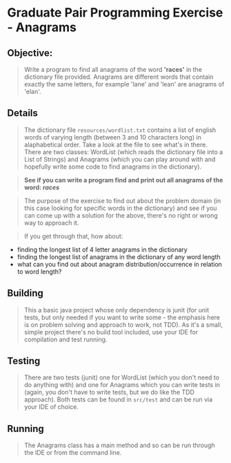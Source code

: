# Graduate Pair Programming Exercise - Anagrams 

## Objective:

> Write a program to find all anagrams of the word **'races'** in the dictionary file provided. Anagrams are different words that contain exactly the same letters, for example 'lane' and 'lean' are anagrams of 'elan'.

## Details

> The dictionary file `resources/wordlist.txt` contains a list of english words of varying length (between 3 and 10 characters long) in alaphabetical order. Take a look at the file to see what's in there. There are two classes: WordList (which reads the dictionary file into a List of Strings) and Anagrams (which you can play around with and hopefully write some code to find anagrams in the dictionary).

> **See if you can write a program find and print out all anagrams of the word: _races_**

> The purpose of the exercise to find out about the problem domain (in this case looking for specific words in the dictionary) and see if you can come up with a solution for the above, there's no right or wrong way to approach it. 

> If you get through that, how about:
- finding the longest list of 4 letter anagrams in the dictionary
- finding the longest list of anagrams in the dictionary of any word length
- what can you find out about anagram distribution/occurrence in relation to word length?

## Building

> This a basic java project whose only dependency is junit (for unit tests, but only needed if you want to write some - the emphasis here is on problem solving and approach to work, not TDD). As it's a small, simple project there's no build tool included, use your IDE for compilation and test running.

## Testing

> There are two tests (junit) one for WordList (which you don't need to do anything with) and one for Anagrams which you can write tests in (again, you don't have to write tests, but we do like the TDD approach). Both tests can be found in `src/test` and can be run via your IDE of choice.

## Running

> The Anagrams class has a main method and so can be run through the IDE or from the command line.
